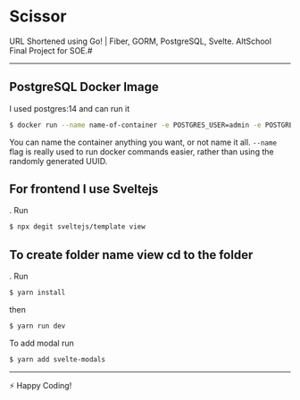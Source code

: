 # Scissor
 URL Shortened using Go! | Fiber, GORM, PostgreSQL, Svelte. AltSchool Final Project for SOE.# 


---
## PostgreSQL Docker Image
I used postgres:14 and can run it
```bash
$ docker run --name name-of-container -e POSTGRES_USER=admin -e POSTGRES_PASSWORD=test -d postgres:14
```
You can name the container anything you want, or not name it all. `--name` flag is really used to run docker commands easier, rather than using the randomly generated UUID.

## For frontend I use Sveltejs

. Run
```bash
$ npx degit sveltejs/template view
```
## To create folder name view cd to the folder

. Run
```bash
$ yarn install
```
then 
```bash
$ yarn run dev
```
To add modal run 
```bash
$ yarn add svelte-modals
```

---
:zap: Happy Coding!
